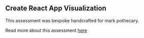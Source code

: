 ## Create React App Visualization

This assessment was bespoke handcrafted for mark pothecary.

Read more about this assessment [here](https://react.eogresources.com)
